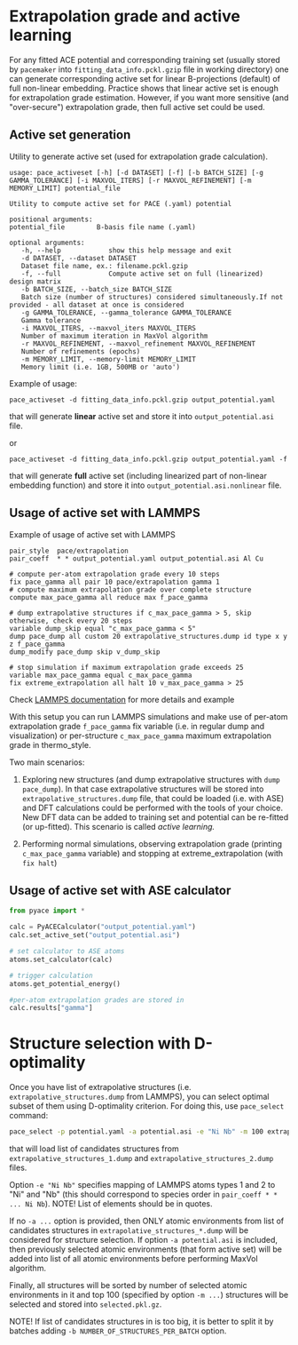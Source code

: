 # Extrapolation grade and active learning 

For any fitted ACE potential and corresponding training set 
(usually stored by `pacemaker` into `fitting_data_info.pckl.gzip` file in working directory)
one can generate corresponding active set for linear B-projections (default) of full non-linear embedding.
Practice shows that linear active set is enough for extrapolation grade estimation.
However, if you want more sensitive (and "over-secure") extrapolation grade, then full active set could be used.



## Active set generation

Utility to generate active set (used for extrapolation grade calculation).

```
usage: pace_activeset [-h] [-d DATASET] [-f] [-b BATCH_SIZE] [-g GAMMA_TOLERANCE] [-i MAXVOL_ITERS] [-r MAXVOL_REFINEMENT] [-m MEMORY_LIMIT] potential_file

Utility to compute active set for PACE (.yaml) potential

positional arguments:
potential_file        B-basis file name (.yaml)

optional arguments:
   -h, --help            show this help message and exit
   -d DATASET, --dataset DATASET
   Dataset file name, ex.: filename.pckl.gzip
   -f, --full            Compute active set on full (linearized) design matrix
   -b BATCH_SIZE, --batch_size BATCH_SIZE
   Batch size (number of structures) considered simultaneously.If not provided - all dataset at once is considered
   -g GAMMA_TOLERANCE, --gamma_tolerance GAMMA_TOLERANCE
   Gamma tolerance
   -i MAXVOL_ITERS, --maxvol_iters MAXVOL_ITERS
   Number of maximum iteration in MaxVol algorithm
   -r MAXVOL_REFINEMENT, --maxvol_refinement MAXVOL_REFINEMENT
   Number of refinements (epochs)
   -m MEMORY_LIMIT, --memory-limit MEMORY_LIMIT
   Memory limit (i.e. 1GB, 500MB or 'auto')
```

Example of usage:

```
pace_activeset -d fitting_data_info.pckl.gzip output_potential.yaml
```
that will generate **linear** active set and store it into `output_potential.asi` file.

or

```
pace_activeset -d fitting_data_info.pckl.gzip output_potential.yaml -f
```
that will generate **full** active set (including linearized part of non-linear embedding function)
and store it into `output_potential.asi.nonlinear` file.

## Usage of active set with LAMMPS 

Example of usage of active set with LAMMPS
```
pair_style  pace/extrapolation
pair_coeff  * * output_potential.yaml output_potential.asi Al Cu

# compute per-atom extrapolation grade every 10 steps
fix pace_gamma all pair 10 pace/extrapolation gamma 1
# compute maximum extrapolation grade over complete structure
compute max_pace_gamma all reduce max f_pace_gamma

# dump extrapolative structures if c_max_pace_gamma > 5, skip otherwise, check every 20 steps 
variable dump_skip equal "c_max_pace_gamma < 5"
dump pace_dump all custom 20 extrapolative_structures.dump id type x y z f_pace_gamma
dump_modify pace_dump skip v_dump_skip

# stop simulation if maximum extrapolation grade exceeds 25
variable max_pace_gamma equal c_max_pace_gamma
fix extreme_extrapolation all halt 10 v_max_pace_gamma > 25
```

Check [LAMMPS documentation](https://docs.lammps.org/latest/pair_pace.html) for more details and example

With this setup you can run LAMMPS simulations and make use of per-atom extrapolation grade `f_pace_gamma` fix variable 
(i.e. in regular dump and visualization) or per-structure `c_max_pace_gamma` maximum extrapolation grade in thermo_style.

Two main scenarios:

1. Exploring new structures (and dump extrapolative structures with `dump pace_dump`).
In that case extrapolative structures will be stored into `extrapolative_structures.dump` file, that could be loaded 
(i.e. with ASE) and DFT calculations could be performed with the tools of your choice.
New DFT data can be added to training set and potential can be re-fitted (or up-fitted).
This scenario is called *active learning.* 

2. Performing normal simulations, observing extrapolation grade (printing `c_max_pace_gamma` variable)
and stopping at extreme_extrapolation (with `fix halt`)  

## Usage of active set with ASE calculator

```python
from pyace import *

calc = PyACECalculator("output_potential.yaml")
calc.set_active_set("output_potential.asi")

# set calculator to ASE atoms
atoms.set_calculator(calc)

# trigger calculation
atoms.get_potential_energy()

#per-atom extrapolation grades are stored in
calc.results["gamma"]
```

# Structure selection with D-optimality

Once you have list of extrapolative structures (i.e. `extrapolative_structures.dump` from LAMMPS), 
you can select optimal subset of them using D-optimality criterion. For doing this, use `pace_select` command:

```bash
pace_select -p potential.yaml -a potential.asi -e "Ni Nb" -m 100 extrapolative_structures_1.dump extrapolative_structures_2.dump
```
that will load  list of candidates structures from `extrapolative_structures_1.dump` and
`extrapolative_structures_2.dump` files.

Option `-e "Ni Nb"` specifies mapping of LAMMPS atoms types 1 and 2 to "Ni" and "Nb"
(this should correspond to species order in `pair_coeff * * ... Ni Nb`). 
NOTE! List of elements should be in quotes.

If no `-a ...` option is provided, then ONLY atomic environments from list of candidates structures in `extrapolative_structures_*.dump`
will be considered for structure selection.
If option `-a potential.asi` is included, then previously selected atomic environments (that form active set) will be
added into list of all atomic environments before performing MaxVol algorithm.

Finally, all structures will be sorted by number of selected atomic environments in it and top 100 (specified by option
`-m ...`)  structures will be selected and stored into  `selected.pkl.gz`.

NOTE! If list of candidates structures in is too big, it is better to split it by batches adding `-b NUMBER_OF_STRUCTURES_PER_BATCH` option.